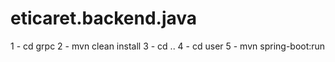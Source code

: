 # eticaret.backend.java
1 - cd grpc
2 - mvn clean install
3 - cd ..
4 - cd user
5 - mvn spring-boot:run
